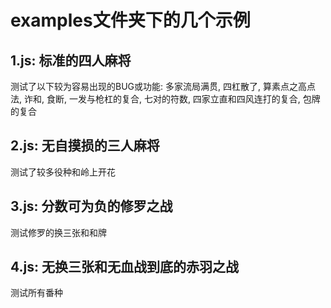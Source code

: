# examples文件夹下的几个示例

## 1.js: 标准的四人麻将

测试了以下较为容易出现的BUG或功能: 多家流局满贯, 四杠散了, 算素点之高点法, 诈和, 食断, 一发与枪杠的复合, 七对的符数,
四家立直和四风连打的复合, 包牌的复合

## 2.js: 无自摸损的三人麻将

测试了较多役种和岭上开花

## 3.js: 分数可为负的修罗之战

测试修罗的换三张和和牌

## 4.js: 无换三张和无血战到底的赤羽之战

测试所有番种
